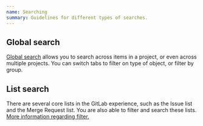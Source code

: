 ```yaml
---
name: Searching
summary: Guidelines for different types of searches.
---
```


## Global search

[Global search](https://gitlab.com/search?group_id=&project_id=13083&repository_ref=&scope=issues&search=mobile) allows you to search across items in a project, or even across multiple projects. You can switch tabs to filter on type of object, or filter by group.

## List search

There are several core lists in the GitLab experience, such as the Issue list and the Merge Request list. You are also able to filter and search these lists. [More information regarding filter.](/patterns/filtering)
